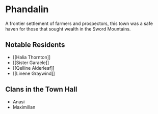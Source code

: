 # Phandalin
A frontier settlement of farmers and prospectors, this town was a safe haven for those that sought wealth in the Sword Mountains.

## Notable Residents
- [[Halia Thornton]]
- [[Sister Garaele]]
- [[Qelline Alderleaf]]
- [[Linene Graywind]]

## Clans in the Town Hall
- Anasi
- Maximillan